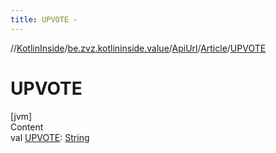 ```yaml
---
title: UPVOTE -
---
```

//[KotlinInside](../../../index.md)/[be.zvz.kotlininside.value](../../index.md)/[ApiUrl](../index.md)/[Article](index.md)/[UPVOTE](-u-p-v-o-t-e.md)



# UPVOTE  
[jvm]  
Content  
val [UPVOTE](-u-p-v-o-t-e.md): [String](https://docs.oracle.com/javase/7/docs/api/java/lang/String.html)  



